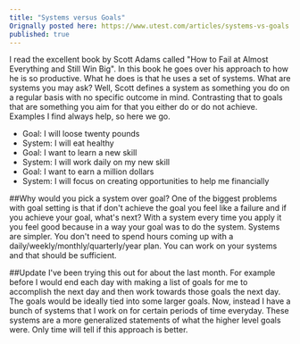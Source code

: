 ```yaml
---
title: "Systems versus Goals"
Orignally posted here: https://www.utest.com/articles/systems-vs-goals
published: true
---
```


I read the excellent book by Scott Adams called "How to Fail at Almost Everything and Still Win Big". In this book he goes over his approach to how he is so productive. What he does is that he uses a set of systems. What are systems you may ask? Well, Scott defines a system as something you do on a regular basis with no specific outcome in mind. Contrasting that to goals that are something you aim for that you either do or do not achieve. Examples I find always help, so here we go.

- Goal: I will loose twenty pounds
- System: I will eat healthy
- Goal: I want to learn a new skill
- System: I will work daily on my new skill
- Goal: I want to earn a million dollars
- System: I will focus on creating opportunities to help me financially

##Why would you pick a system over goal?
One of the biggest problems with goal setting is that if don't achieve the goal you feel like a failure and if you achieve your goal, what's next? With a system every time you apply it you feel good because in a way your goal was to do the system.
Systems are simpler. You don't need to spend hours coming up with a daily/weekly/monthly/quarterly/year plan. You can work on your systems and that should be sufficient.

##Update
I've been trying this out for about the last month. For example before I would end each day with making a list of goals for me to accomplish the next day and then work towards those goals the next day. The goals would be ideally tied into some larger goals. Now, instead I have a bunch of systems that I work on for certain periods of time everyday. These systems are a more generalized statements of what the higher level goals were. Only time will tell if this approach is better.
